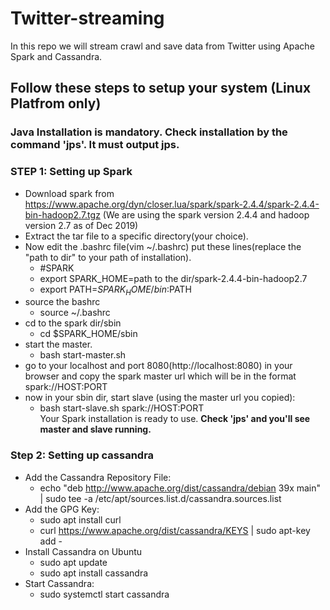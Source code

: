 # Twitter-streaming
In this repo we will stream crawl and save data from Twitter using Apache Spark and Cassandra.

## Follow these steps to setup your system (Linux Platfrom only)

### Java Installation is mandatory. Check installation by the command 'jps'. It must output jps.

### STEP 1: Setting up Spark
* Download spark from https://www.apache.org/dyn/closer.lua/spark/spark-2.4.4/spark-2.4.4-bin-hadoop2.7.tgz (We are using the spark version 2.4.4 and hadoop version 2.7 as of Dec 2019)<br>
* Extract the tar file to a specific directory(your choice).<br>
* Now edit the .bashrc file(vim ~/.bashrc) put these lines(replace the "path to dir" to your path of installation).<br>
    * #SPARK<br>
    * export SPARK_HOME=path to the dir/spark-2.4.4-bin-hadoop2.7<br>
    * export PATH=$SPARK_HOME/bin:$PATH<br>
* source the bashrc<br>
    * source ~/.bashrc<br>
* cd to the spark dir/sbin<br>
    * cd $SPARK_HOME/sbin<br>
* start the master. <br>
    * bash start-master.sh<br>
* go to your localhost and port 8080(http://localhost:8080) in your browser and copy the spark master url which will be in the format spark://HOST:PORT<br>
* now in your sbin dir, start slave (using the master url you copied):<br>
    * bash start-slave.sh spark://HOST:PORT<br>
Your Spark installation is ready to use. **Check 'jps' and you'll see master and slave running.**<br>

### Step 2: Setting up cassandra

* Add the Cassandra Repository File:
    * echo "deb http://www.apache.org/dist/cassandra/debian 39x main" | sudo tee -a /etc/apt/sources.list.d/cassandra.sources.list
* Add the GPG Key:
    * sudo apt install curl
    * curl https://www.apache.org/dist/cassandra/KEYS | sudo apt-key add -
* Install Cassandra on Ubuntu
    * sudo apt update
    * sudo apt install cassandra
* Start Cassandra:
    * sudo systemctl start cassandra



